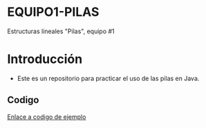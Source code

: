 # EQUIPO1-PILAS
Estructuras lineales "Pilas", equipo #1
# Introducción
- Este es un repositorio para practicar el uso de las pilas en Java.
## Codigo
[Enlace a codigo de ejemplo](https://github.com/brian0107/EQUIPO1-PILAS/blob/master/Programa/src/com/company/Main.java)

